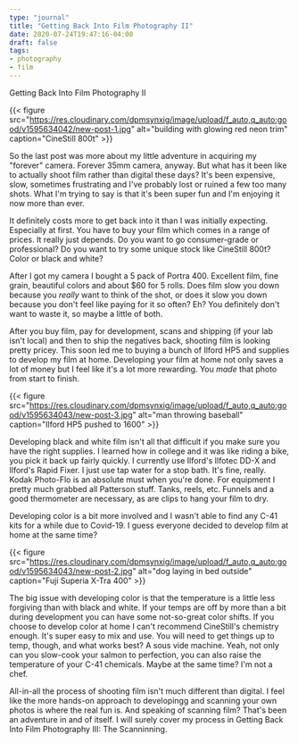 ```yaml
---
type: "journal"
title: "Getting Back Into Film Photography II"
date: 2020-07-24T19:47:16-04:00
draft: false
tags:
- photography
- film
---
```


Getting Back Into Film Photography II

{{< figure src="https://res.cloudinary.com/dpmsynxig/image/upload/f_auto,q_auto:good/v1595634042/new-post-1.jpg" alt="building with glowing red neon trim" caption="CineStill 800t" >}}

So the last post was more about my little adventure in acquiring my "forever" camera. Forever 35mm camera, anyway. But what has it been like to actually shoot film rather than digital these days? It's been expensive, slow, sometimes frustrating and I've probably lost or ruined a few too many shots. What I'm trying to say is that it's been super fun and I'm enjoying it now more than ever.

It definitely costs more to get back into it than I was initially expecting. Especially at first. You have to buy your film which comes in a range of prices. It really just depends. Do you want to go consumer-grade or professional? Do you want to try some unique stock like CineStill 800t? Color or black and white?

After I got my camera I bought a 5 pack of Portra 400. Excellent film, fine grain, beautiful colors and about $60 for 5 rolls. Does film slow you down because you *really* want to think of the shot, or does it slow you down because you don't feel like paying for it so often? Eh? You definitely don't want to waste it, so maybe a little of both.

After you buy film, pay for development, scans and shipping (if your lab isn't local) and then to ship the negatives back, shooting film is looking pretty pricey. This soon led me to buying a bunch of Ilford HP5 and supplies to develop my film at home. Developing your film at home not only saves a lot of money but I feel like it's a lot more rewarding. You *made* that photo from start to finish.

{{< figure src="https://res.cloudinary.com/dpmsynxig/image/upload/f_auto,q_auto:good/v1595634043/new-post-3.jpg" alt="man throwing baseball" caption="Ilford HP5 pushed to 1600" >}}

Developing black and white film isn't all that difficult if you make sure you have the right supplies. I learned how in college and it was like riding a bike, you pick it back up fairly quickly. I currently use Ilford's Ilfotec DD-X and Ilford's Rapid Fixer. I just use tap water for a stop bath. It's fine, really. Kodak Photo-Flo is an absolute must when you're done. For equipment I pretty much grabbed all Patterson stuff. Tanks, reels, etc. Funnels and a good thermometer are necessary, as are clips to hang your film to dry.

Developing color is a bit more involved and I wasn't able to find any C-41 kits for a while due to Covid-19. I guess everyone decided to develop film at home at the same time?

{{< figure src="https://res.cloudinary.com/dpmsynxig/image/upload/f_auto,q_auto:good/v1595634043/new-post-2.jpg" alt="dog laying in bed outside" caption="Fuji Superia X-Tra 400" >}}

The big issue with developing color is that the temperature is a little less forgiving than with black and white. If your temps are off by more than a bit during development you can have some not-so-great color shifts. If you choose to develop color at home I can't recommend CineStill's chemistry enough. It's super easy to mix and use. You will need to get things up to temp, though, and what works best? A sous vide machine. Yeah, not only can you slow-cook your salmon to perfection, you can also raise the temperature of your C-41 chemicals. Maybe at the same time? I'm not a chef.

All-in-all the process of shooting film isn't much different than digital. I feel like the more hands-on approach to developingg and scanning your own photos is where the real fun is. And speaking of scanning film? That's been an adventure in and of itself. I will surely cover my process in Getting Back Into Film Photography III: The Scanninning.
